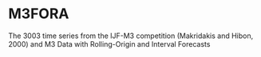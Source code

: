 # M3FORA
The 3003 time series from the IJF-M3 competition (Makridakis and Hibon, 2000) and M3 Data with Rolling-Origin and Interval Forecasts
